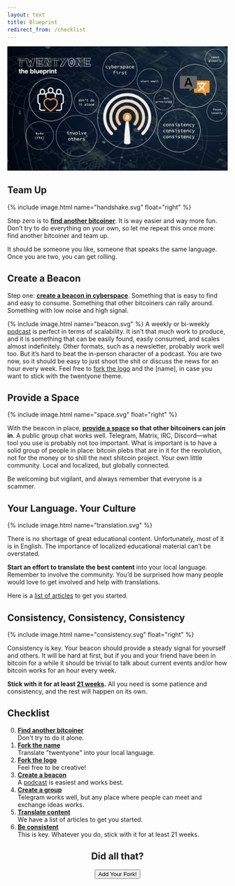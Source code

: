 ```yaml
---
layout: text 
title: Blueprint
redirect_from: /checklist
---
```


![](/images/blueprint.png)

## Team Up

{% include image.html name="handshake.svg" float="right" %}

Step zero is to **[find another bitcoiner](/secrets)**. It is way easier and way more fun. Don’t
try to do everything on your own, so let me repeat this once more: find another
bitcoiner and team up. 

It should be someone you like, someone that speaks the same language. Once you
are two, you can get rolling.

## Create a Beacon

Step one: **[create a beacon in cyberspace](/beacon)**. Something that is easy to find and easy
to consume. Something that other bitcoiners can rally around. Something with low
noise and high signal.

{% include image.html name="beacon.svg" %}
A weekly or bi-weekly [podcast] is perfect in terms of scalability. It isn’t that
much work to produce, and it is something that can be easily found, easily
consumed, and scales almost indefinitely. Other formats, such as a newsletter,
probably work well too. But it’s hard to beat the in-person character of a
podcast. You are two now, so it should be easy to just shoot the shit or discuss
the news for an hour every week. Feel free to [fork the logo][logo] and the [name], in
case you want to stick with the twentyone theme.

## Provide a Space

{% include image.html name="space.svg" float="right" %}

With the beacon in place, **[provide a space](/space) so that other bitcoiners can join in**.
A public group chat works well. Telegram, Matrix, IRC, Discord—what tool you use
is probably not too important. What is important is to have a solid group of
people in place: bitcoin plebs that are in it for the revolution, not for the
money or to shill the next shitcoin project. Your own little community. Local
and localized, but globally connected.

Be welcoming but vigilant, and always remember that everyone is a scammer.

## Your Language. Your Culture

{% include image.html name="translation.svg" %}

There is no shortage of great educational content. Unfortunately, most of it is
in English. The importance of localized educational material can’t be
overstated.

**Start an effort to translate the best content** into your local
language. Remember to involve the community. You’d be surprised how many people
would love to get involved and help with translations.

Here is a [list of articles][translations] to get you started.

## Consistency, Consistency, Consistency
{% include image.html name="consistency.svg" float="right" %}

Consistency is key. Your beacon should provide a steady signal for yourself and
others. It will be hard at first, but if you and your friend have been in
bitcoin for a while it should be trivial to talk about current events and/or how
bitcoin works for an hour every week.

**Stick with it for at least [21 weeks](/secrets).** All you need is some patience and
consistency, and the rest will happen on its own.

## Checklist

0. **[Find another bitcoiner][teamup]** <br/>Don't try to do it alone.
1. **[Fork the name][twentyone]** <br/>Translate "twentyone" into your local language.
2. **[Fork the logo][logo]** <br/>Feel free to be creative!
3. **[Create a beacon][beacon]** <br/>A [podcast] is easiest and works best. 
4. **[Create a group][group]** <br/>Telegram works well, but any place where people can meet and exchange ideas works.
5. **[Translate content][translations]** <br/>We have a list of articles to get you started.
6. **[Be consistent][consistency]** <br/>This is key. Whatever you do, stick with it for at least 21 weeks.


<center>
    <h2>Did all that?</h2>
    <a href="https://github.com/twentyone-world/twentyone-world.github.io/blob/main/CONTRIBUTING.md">
        <button type="button" class="btn btn-primary btn-large btn-custom">Add Your Fork!</button>
    </a>
</center>

[twentyone]: /fork#the-name
[podcast]: /podcast
[beacon]: /fork#the-concept
[logo]: /logo
[teamup]: /fork#the-trick
[group]: /fork#the-trick
[translations]: /translations
[consistency]: /fork#the-trick
